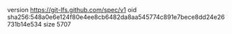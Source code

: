version https://git-lfs.github.com/spec/v1
oid sha256:548a0e6e124f80e4ee8cb6482da8aa545774c891e7bece8dd24e26731b14e534
size 5707
